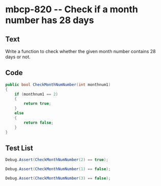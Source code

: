 # mbcp-820 -- Check if a month number has 28 days

## Text

Write a function to check whether the given month number contains 28 days or not.

## Code

```csharp
public bool CheckMonthNumNumber(int monthnum1)  
{  
    if (monthnum1 == 2)  
    {  
        return true;  
    }  
    else  
    {  
        return false;  
    }  
}
```

## Test List

```csharp
Debug.Assert(CheckMonthNumNumber(2) == true);
```

```csharp
Debug.Assert(CheckMonthNumNumber(1) == false);
```

```csharp
Debug.Assert(CheckMonthNumNumber(3) == false);
```
